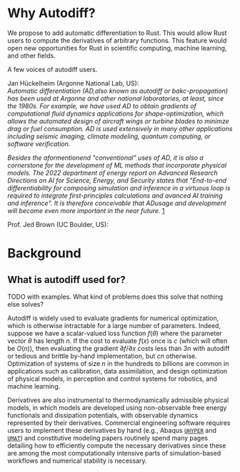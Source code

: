 # Why Autodiff?

We propose to add automatic differentiation to Rust.  This would allow Rust users to compute the derivatives of arbitrary functions.  This feature would open new opportunities for Rust in scientific computing, machine learning, and other fields.

A few voices of autodiff users.

Jan Hückelheim (Argonne National Lab, US):  
_Automatic differentiation (AD,also known as autodiff or bakc-propagation) has been used at Argonne and other national laboratories, at least, since the 1980s. For example, we have used AD to obtain gradients of computational fluid dynamics applications for shape-optimization, which allows the automated design of aircraft wings or turbine blades to minimze drag or fuel consumption. AD is used extensively in many other applications including seismic imaging, climate modeling, quantum computing, or software verification._

_Besides the aformentionend "conventional" uses of AD, it is also a cornerstone for the development of ML methods that incorporate physical models. The 2022 department of energy report on Advanced Research Directions on AI for Science, Energy, and Security states that "End-to-end differentiability for composing simulation and inference in a virtuous loop is required to integrate first-principles calculations and avanced AI training and inference". It is therefore conceivable that ADusage and development will become even more important in the near future._
[1](https://www.anl.gov/sites/www/files/2023-05/AI4SESReport-2023.pdf)

Prof. Jed Brown (UC Boulder, US):  


# Background


## What is autodiff used for?

TODO with examples.  What kind of problems does this solve that nothing else solves?

Autodiff is widely used to evaluate gradients for numerical optimization, which is otherwise intractable for a large number of parameters. Indeed, suppose we have a scalar-valued loss function $f(\theta)$ where the parameter vector $\theta$ has length $n$. If the cost to evaluate $f(x)$ once is $c$ (which will often be $O(n)$), then evaluating the gradient $\partial f/\partial x$ costs less than $3n$ with autodiff or tedious and brittle by-hand implementation, but $cn$ otherwise. Optimization of systems of size $n$ in the hundreds to billions are common in applications such as calibration, data assimilation, and design optimization of physical models, in perception and control systems for robotics, and machine learning.

Derivatives are also instrumental to thermodynamically admissible physical models, in which models are developed using non-observable free energy functionals and dissipation potentials, with observable dynamics represented by their derivatives. Commercial engineering software requires users to implement these derivatives by hand (e.g., Abaqus [`UHYPER`](https://abaqus-docs.mit.edu/2017/English/SIMACAESUBRefMap/simasub-c-uhyper.htm#simasub-c-uhyper-t-vartodefine1) and [`UMAT`](https://abaqus-docs.mit.edu/2017/English/SIMACAESUBRefMap/simasub-c-umat.htm#simasub-c-umat-t-vartodefine1)) and constitutive modeling papers routinely spend many pages detailing how to efficiently compute the necessary derivatives since these are among the most computationally intensive parts of simulation-based workflows and numerical stability is necessary.

